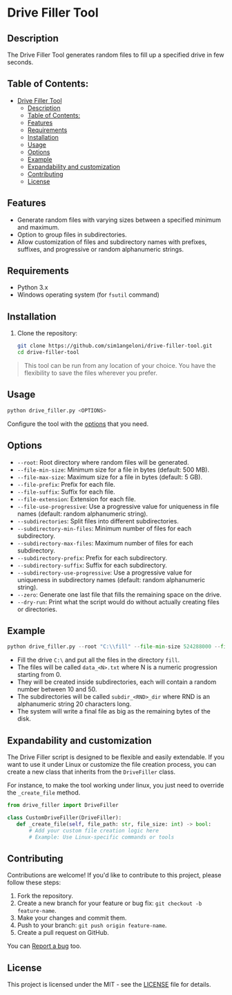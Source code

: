 # Drive Filler Tool

## Description

The Drive Filler Tool generates random files to fill up a specified drive in few seconds.

## Table of Contents:

- [Drive Filler Tool](#drive-filler-tool)
  - [Description](#description)
  - [Table of Contents:](#table-of-contents)
  - [Features](#features)
  - [Requirements](#requirements)
  - [Installation](#installation)
  - [Usage](#usage)
  - [Options](#options)
  - [Example](#example)
  - [Expandability and customization](#expandability-and-customization)
  - [Contributing](#contributing)
  - [License](#license)

## Features

- Generate random files with varying sizes between a specified minimum and maximum.
- Option to group files in subdirectories.
- Allow customization of files and subdirectory names with prefixes, suffixes, and progressive or random alphanumeric strings.

## Requirements
- Python 3.x
- Windows operating system (for `fsutil` command) 

## Installation

1. Clone the repository:

   ```bash
   git clone https://github.com/sim1angeloni/drive-filler-tool.git
   cd drive-filler-tool
	```

> This tool can be run from any location of your choice. You have the flexibility to save the files wherever you prefer.

## Usage

```bash
python drive_filler.py <OPTIONS>
```

Configure the tool with the [options](#options) that you need.

## Options

- `--root`: Root directory where random files will be generated.
- `--file-min-size`: Minimum size for a file in bytes (default: 500 MB).
- `--file-max-size`: Maximum size for a file in bytes (default: 5 GB).
- `--file-prefix`: Prefix for each file.
- `--file-suffix`: Suffix for each file.
- `--file-extension`: Extension for each file.
- `--file-use-progressive`: Use a progressive value for uniqueness in file names (default: random alphanumeric string).
- `--subdirectories`: Split files into different subdirectories.
- `--subdirectory-min-files`: Minimum number of files for each subdirectory.
- `--subdirectory-max-files`: Maximum number of files for each subdirectory.
- `--subdirectory-prefix`: Prefix for each subdirectory.
- `--subdirectory-suffix`: Suffix for each subdirectory.
- `--subdirectory-use-progressive`: Use a progressive value for uniqueness in subdirectory names (default: random alphanumeric string).
- `--zero`: Generate one last file that fills the remaining space on the drive.
- `--dry-run`: Print what the script would do without actually creating files or directories.

## Example

```python
python drive_filler.py --root "C:\\fill" --file-min-size 524288000 --file-max-size 5368709120 --file-prefix "data_" --file-extension ".txt" --file-use-progressive --subdirectories --subdirectory-min-files 10 --subdirectory-max-files 50 --subdirectory-prefix "subdir_" --subdirectory-suffix "_dir" --zero
```

- Fill the drive `C:\` and put all the files in the directory `fill`.
- The files will be called `data_<N>.txt` where N is a numeric progression starting from 0.
- They will be created inside subdirectories, each will contain a random number between 10 and 50.
- The subdirectories will be called `subdir_<RND>_dir` where RND is an alphanumeric string 20 characters long.
- The system will write a final file as big as the remaining bytes of the disk.

## Expandability and customization

The Drive Filler script is designed to be flexible and easily extendable. If you want to use it under Linux or customize the file creation process, you can create a new class that inherits from the `DriveFiller` class.

For instance, to make the tool working under linux, you just need to override the `_create_file` method.

```python
from drive_filler import DriveFiller

class CustomDriveFiller(DriveFiller):
   def _create_file(self, file_path: str, file_size: int) -> bool:
	   # Add your custom file creation logic here
	   # Example: Use Linux-specific commands or tools
```
	
## Contributing

Contributions are welcome! If you'd like to contribute to this project, please follow these steps:

1.  Fork the repository.
2.  Create a new branch for your feature or bug fix: `git checkout -b feature-name`.
3.  Make your changes and commit them.
4.  Push to your branch: `git push origin feature-name`.
5.  Create a pull request on GitHub.

You can [Report a bug](https://github.com/sim1angeloni/drive-filler-tool/issues/new/choose) too.

## License

This project is licensed under the MIT - see the [LICENSE](https://github.com/sim1angeloni/drive-filler-tool/blob/main/LICENSE) file for details.
